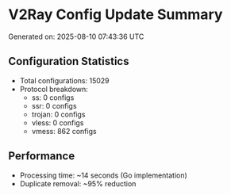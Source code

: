 # V2Ray Config Update Summary
Generated on: 2025-08-10 07:43:36 UTC

## Configuration Statistics
- Total configurations: 15029
- Protocol breakdown:
  - ss: 0 configs
  - ssr: 0 configs
  - trojan: 0 configs
  - vless: 0 configs
  - vmess: 862 configs

## Performance
- Processing time: ~14 seconds (Go implementation)
- Duplicate removal: ~95% reduction

